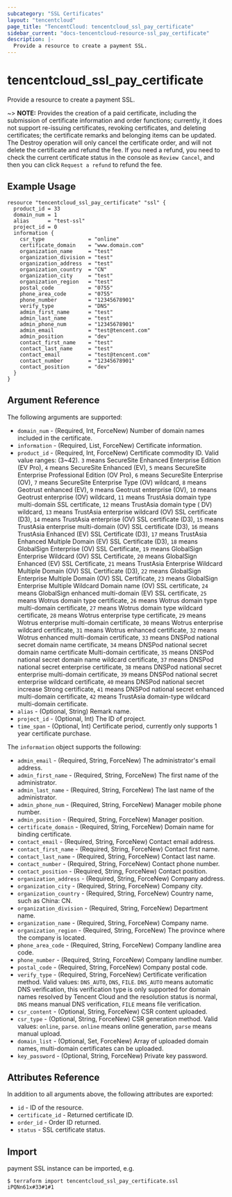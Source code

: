 ```yaml
---
subcategory: "SSL Certificates"
layout: "tencentcloud"
page_title: "TencentCloud: tencentcloud_ssl_pay_certificate"
sidebar_current: "docs-tencentcloud-resource-ssl_pay_certificate"
description: |-
  Provide a resource to create a payment SSL.
---
```


# tencentcloud_ssl_pay_certificate

Provide a resource to create a payment SSL.

~> **NOTE:** Provides the creation of a paid certificate, including the submission of certificate information and order functions;
currently, it does not support re-issuing certificates, revoking certificates, and deleting certificates; the certificate remarks
and belonging items can be updated. The Destroy operation will only cancel the certificate order, and will not delete the
certificate and refund the fee. If you need a refund, you need to check the current certificate status in the console
as `Review Cancel`, and then you can click `Request a refund` to refund the fee.

## Example Usage

```hcl
resource "tencentcloud_ssl_pay_certificate" "ssl" {
  product_id = 33
  domain_num = 1
  alias      = "test-ssl"
  project_id = 0
  information {
    csr_type              = "online"
    certificate_domain    = "www.domain.com"
    organization_name     = "test"
    organization_division = "test"
    organization_address  = "test"
    organization_country  = "CN"
    organization_city     = "test"
    organization_region   = "test"
    postal_code           = "0755"
    phone_area_code       = "0755"
    phone_number          = "12345678901"
    verify_type           = "DNS"
    admin_first_name      = "test"
    admin_last_name       = "test"
    admin_phone_num       = "12345678901"
    admin_email           = "test@tencent.com"
    admin_position        = "dev"
    contact_first_name    = "test"
    contact_last_name     = "test"
    contact_email         = "test@tencent.com"
    contact_number        = "12345678901"
    contact_position      = "dev"
  }
}
```

## Argument Reference

The following arguments are supported:

* `domain_num` - (Required, Int, ForceNew) Number of domain names included in the certificate.
* `information` - (Required, List, ForceNew) Certificate information.
* `product_id` - (Required, Int, ForceNew) Certificate commodity ID. Valid value ranges: (3~42). `3` means SecureSite Enhanced Enterprise Edition (EV Pro), `4` means SecureSite Enhanced (EV), `5` means SecureSite Enterprise Professional Edition (OV Pro), `6` means SecureSite Enterprise (OV), `7` means SecureSite Enterprise Type (OV) wildcard, `8` means Geotrust enhanced (EV), `9` means Geotrust enterprise (OV), `10` means Geotrust enterprise (OV) wildcard, `11` means TrustAsia domain type multi-domain SSL certificate, `12` means TrustAsia domain type ( DV) wildcard, `13` means TrustAsia enterprise wildcard (OV) SSL certificate (D3), `14` means TrustAsia enterprise (OV) SSL certificate (D3), `15` means TrustAsia enterprise multi-domain (OV) SSL certificate (D3), `16` means TrustAsia Enhanced (EV) SSL Certificate (D3), `17` means TrustAsia Enhanced Multiple Domain (EV) SSL Certificate (D3), `18` means GlobalSign Enterprise (OV) SSL Certificate, `19` means GlobalSign Enterprise Wildcard (OV) SSL Certificate, `20` means GlobalSign Enhanced (EV) SSL Certificate, `21` means TrustAsia Enterprise Wildcard Multiple Domain (OV) SSL Certificate (D3), `22` means GlobalSign Enterprise Multiple Domain (OV) SSL Certificate, `23` means GlobalSign Enterprise Multiple Wildcard Domain name (OV) SSL certificate, `24` means GlobalSign enhanced multi-domain (EV) SSL certificate, `25` means Wotrus domain type certificate, `26` means Wotrus domain type multi-domain certificate, `27` means Wotrus domain type wildcard certificate, `28` means Wotrus enterprise type certificate, `29` means Wotrus enterprise multi-domain certificate, `30` means Wotrus enterprise wildcard certificate, `31` means Wotrus enhanced certificate, `32` means Wotrus enhanced multi-domain certificate, `33` means DNSPod national secret domain name certificate, `34` means DNSPod national secret domain name certificate Multi-domain certificate, `35` means DNSPod national secret domain name wildcard certificate, `37` means DNSPod national secret enterprise certificate, `38` means DNSPod national secret enterprise multi-domain certificate, `39` means DNSPod national secret enterprise wildcard certificate, `40` means DNSPod national secret increase Strong certificate, `41` means DNSPod national secret enhanced multi-domain certificate, `42` means TrustAsia domain-type wildcard multi-domain certificate.
* `alias` - (Optional, String) Remark name.
* `project_id` - (Optional, Int) The ID of project.
* `time_span` - (Optional, Int) Certificate period, currently only supports 1 year certificate purchase.

The `information` object supports the following:

* `admin_email` - (Required, String, ForceNew) The administrator's email address.
* `admin_first_name` - (Required, String, ForceNew) The first name of the administrator.
* `admin_last_name` - (Required, String, ForceNew) The last name of the administrator.
* `admin_phone_num` - (Required, String, ForceNew) Manager mobile phone number.
* `admin_position` - (Required, String, ForceNew) Manager position.
* `certificate_domain` - (Required, String, ForceNew) Domain name for binding certificate.
* `contact_email` - (Required, String, ForceNew) Contact email address.
* `contact_first_name` - (Required, String, ForceNew) Contact first name.
* `contact_last_name` - (Required, String, ForceNew) Contact last name.
* `contact_number` - (Required, String, ForceNew) Contact phone number.
* `contact_position` - (Required, String, ForceNew) Contact position.
* `organization_address` - (Required, String, ForceNew) Company address.
* `organization_city` - (Required, String, ForceNew) Company city.
* `organization_country` - (Required, String, ForceNew) Country name, such as China: CN.
* `organization_division` - (Required, String, ForceNew) Department name.
* `organization_name` - (Required, String, ForceNew) Company name.
* `organization_region` - (Required, String, ForceNew) The province where the company is located.
* `phone_area_code` - (Required, String, ForceNew) Company landline area code.
* `phone_number` - (Required, String, ForceNew) Company landline number.
* `postal_code` - (Required, String, ForceNew) Company postal code.
* `verify_type` - (Required, String, ForceNew) Certificate verification method. Valid values: `DNS_AUTO`, `DNS`, `FILE`. `DNS_AUTO` means automatic DNS verification, this verification type is only supported for domain names resolved by Tencent Cloud and the resolution status is normal, `DNS` means manual DNS verification, `FILE` means file verification.
* `csr_content` - (Optional, String, ForceNew) CSR content uploaded.
* `csr_type` - (Optional, String, ForceNew) CSR generation method. Valid values: `online`, `parse`. `online` means online generation, `parse` means manual upload.
* `domain_list` - (Optional, Set, ForceNew) Array of uploaded domain names, multi-domain certificates can be uploaded.
* `key_password` - (Optional, String, ForceNew) Private key password.

## Attributes Reference

In addition to all arguments above, the following attributes are exported:

* `id` - ID of the resource.
* `certificate_id` - Returned certificate ID.
* `order_id` - Order ID returned.
* `status` - SSL certificate status.


## Import

payment SSL instance can be imported, e.g.

```
$ terraform import tencentcloud_ssl_pay_certificate.ssl iPQNn61x#33#1#1
```

